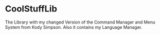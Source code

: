 # CoolStuffLib
The Library with my changed Version of the Command Manager and Menu System from Kody Simpson.
Also it contains my Language Manager.
